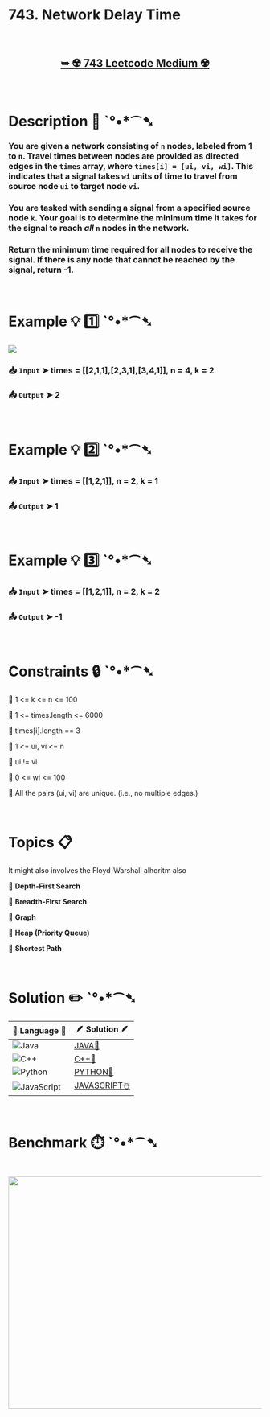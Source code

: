 # 743. Network Delay Time

</br>

<h2 align="center"> 

<a href="https://leetcode.com/problems/network-delay-time/description/"><strong>➥ ☢️ 743 Leetcode Medium ☢️ </strong></a>
</h2>

</br>

# Description 📜 ˋ°•*⁀➷

### You are given a network consisting of `n` nodes, labeled from 1 to `n`. Travel times between nodes are provided as directed edges in the `times` array, where `times[i] = [ui, vi, wi]`. This indicates that a signal takes `wi` units of time to travel from source node `ui` to target node `vi`.

### You are tasked with sending a signal from a specified source node `k`. Your goal is to determine the minimum time it takes for the signal to reach *all* `n` nodes in the network.

### Return the minimum time required for all nodes to receive the signal. If there is any node that cannot be reached by the signal, return -1.

</br>

# Example 💡 1️⃣ ˋ°•*⁀➷

<img src="https://github.com/user-attachments/assets/860fb82b-69af-4780-8b7d-97149be4378c" width="" height=""/>

  ### 📥 `Input`  ➤ times = [[2,1,1],[2,3,1],[3,4,1]], n = 4, k = 2

  ### 📤 `Output`  ➤ 2

</br>

# Example 💡 2️⃣ ˋ°•*⁀➷

  ### 📥 `Input` ➤ times = [[1,2,1]], n = 2, k = 1

  ### 📤 `Output`  ➤ 1

</br>

# Example 💡 3️⃣ ˋ°•*⁀➷

  ### 📥 `Input` ➤ times = [[1,2,1]], n = 2, k = 2

  ### 📤 `Output`  ➤ -1

</br>

# Constraints 🔒 ˋ°•*⁀➷

🔹 1 <= k <= n <= 100 </br>

🔹 1 <= times.length <= 6000 </br>

🔹 times[i].length == 3 </br>

🔹 1 <= ui, vi <= n </br>

🔹 ui != vi </br>

🔹 0 <= wi <= 100 </br>

🔹 All the pairs (ui, vi) are unique. (i.e., no multiple edges.) </br>

</br>

# Topics 📋 

It might also involves the Floyd-Warshall alhoritm also

🔸 **Depth-First Search**  </br>

🔸 **Breadth-First Search**  </br>

🔸 **Graph**  </br>

🔸 **Heap (Priority Queue)**  </br>

🔸 **Shortest Path** </br>

</br>

# Solution ✏️ ˋ°•*⁀➷

| 📒 Language 📒  | 🪶 Solution 🪶 |
| ------------- | ------------- |
|  ![Java](https://img.shields.io/badge/java-%23ED8B00.svg?style=for-the-badge&logo=openjdk&logoColor=white)  | [JAVA🍁]() |
|  ![C++](https://img.shields.io/badge/c++-%2300599C.svg?style=for-the-badge&logo=c%2B%2B&logoColor=white)  | [C++🎲]()  |
|  ![Python](https://img.shields.io/badge/python-3670A0?style=for-the-badge&logo=python&logoColor=ffdd54)    | [PYTHON🍰]() |
| ![JavaScript](https://img.shields.io/badge/javascript-%23323330.svg?style=for-the-badge&logo=javascript&logoColor=%23F7DF1E)   | [JAVASCRIPT☃️]() |

</br>

# Benchmark ⏱️ ˋ°•*⁀➷

<h1  align="center" >

<img src ="" width = "700px" height="462px" />

</h1>
